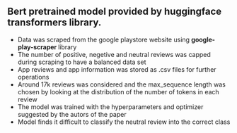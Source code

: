 ## Bert pretrained model provided by huggingface transformers library.

* Data was scraped from the google playstore website using <b> google-play-scraper </b> library
* The number of positive, negetive and neutral reviews was capped during scraping to have a balanced data set
* App reviews and app information was stored as .csv files for further operations
* Around 17k reviews was considered and the max_sequence length was chosen by looking at the distribution of the number of tokens in each review
* The model was trained with the hyperparameters and optimizer suggested by the autors of the paper
* Model finds it difficult to classify the neutral review into the correct class
